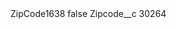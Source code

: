 <?xml version="1.0" encoding="UTF-8"?>
<CustomMetadata xmlns="http://soap.sforce.com/2006/04/metadata" xmlns:xsi="http://www.w3.org/2001/XMLSchema-instance" xmlns:xsd="http://www.w3.org/2001/XMLSchema">
    <label>ZipCode1638</label>
    <protected>false</protected>
    <values>
        <field>Zipcode__c</field>
        <value xsi:type="xsd:string">30264</value>
    </values>
</CustomMetadata>
